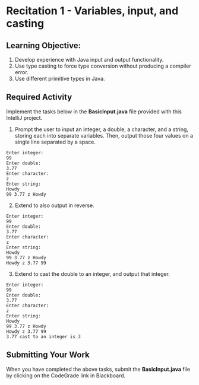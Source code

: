 # Recitation 1 - Variables, input, and casting

## Learning Objective:

1. Develop experience with Java input and output functionality.
2. Use type casting to force type conversion without producing a compiler error.
3. Use different primitive types in Java.

## Required Activity

Implement the tasks below in the **BasicInput.java**
file provided with this IntelliJ project.

1. Prompt the user to input an integer, a double, a character, and a string, storing each into separate variables. Then, output those four values on a single line separated by a space.

```
Enter integer:
99
Enter double:
3.77
Enter character:
z
Enter string:
Howdy
99 3.77 z Howdy
```

2. Extend to also output in reverse.

```
Enter integer:
99
Enter double:
3.77
Enter character:
z
Enter string:
Howdy
99 3.77 z Howdy
Howdy z 3.77 99
```

3. Extend to cast the double to an integer, and output that integer.
```
Enter integer:
99
Enter double:
3.77
Enter character:
z
Enter string:
Howdy
99 3.77 z Howdy
Howdy z 3.77 99
3.77 cast to an integer is 3
```

## Submitting Your Work

When you have completed the above tasks, submit the **BasicInput.java** file
by clicking on the CodeGrade link in Blackboard.